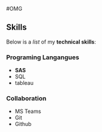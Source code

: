 #OMG

## Skills

Below is a _list_ of my **technical skills**:

### Programing Langangues
- **SAS**
- SQL
- tableau

### Collaboration
- MS Teams
- Git
- Github
